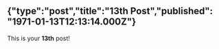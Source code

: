 {"type":"post","title":"13th Post","published": "1971-01-13T12:13:14.000Z"}
---
This is your __13th__ post!
